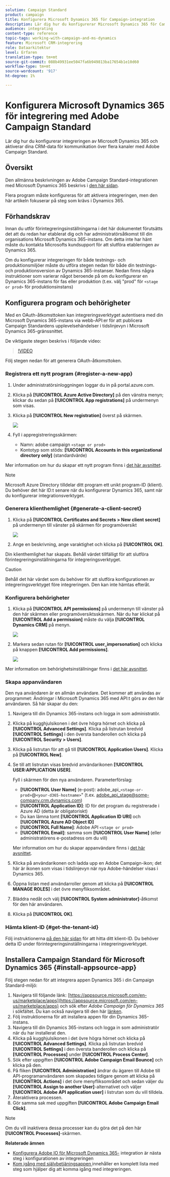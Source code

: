 ```yaml
---
solution: Campaign Standard
product: campaign
title: Konfigurera Microsoft Dynamics 365 för Campaign-integration
description: Lär dig hur du konfigurerar Microsoft Dynamics 365 för Campaign-integrering.
audience: integrating
content-type: reference
topic-tags: working-with-campaign-and-ms-dynamics
feature: Microsoft CRM-integrering
role: Dataarkitektur
level: Erfaren
translation-type: tm+mt
source-git-commit: 088b49931ee5047fa6b949813ba17654b1e10d60
workflow-type: tm+mt
source-wordcount: '917'
ht-degree: 1%

---
```



# Konfigurera Microsoft Dynamics 365 för integrering med Adobe Campaign Standard

Lär dig hur du konfigurerar integreringen av Microsoft Dynamics 365 och aktiverar dina CRM-data för kommunikation över flera kanaler med Adobe Campaign Standard.

## Översikt

Den allmänna beskrivningen av Adobe Campaign Standard-integrationen med Microsoft Dynamics 365 beskrivs i [den här sidan](../../integrating/using/d365-acs-get-started.md).

Flera program måste konfigureras för att aktivera integreringen, men den här artikeln fokuserar på steg som krävs i Dynamics 365.

## Förhandskrav

Innan du utför förintegreringsinställningarna i det här dokumentet förutsätts det att du redan har etablerat dig och har administratörsåtkomst till din organisations Microsoft Dynamics 365-instans.  Om detta inte har hänt måste du kontakta Microsofts kundsupport för att slutföra etableringen av Dynamics 365.

Om du konfigurerar integreringen för både testnings- och produktionsmiljöer måste du utföra stegen nedan för både din testnings- och produktionsversion av Dynamics 365-instanser. Nedan finns några instruktioner som varierar något beroende på om du konfigurerar en Dynamics 365-instans för fas eller produktion (t.ex. välj &quot;prod&quot; för `<stage or prod>` för produktionsinstans)

## Konfigurera program och behörigheter

Med en OAuth-åtkomsttoken kan integreringsverktyget autentisera med din Microsoft Dynamics 365-instans via webb-API:er för att publicera Campaign Standardens upplevelsehändelser i tidslinjevyn i Microsoft Dynamics 365-gränssnittet.

De viktigaste stegen beskrivs i följande video:

>[!VIDEO](https://video.tv.adobe.com/v/27637)

Följ stegen nedan för att generera OAuth-åtkomsttoken.

### Registrera ett nytt program {#register-a-new-app}

1. Under administratörsinloggningen loggar du in på portal.azure.com.

1. Klicka på **[!UICONTROL Azure Active Directory]** på den vänstra menyn; klickar du sedan på **[!UICONTROL App registrations]** på undermenyn som visas.

1. Klicka på **[!UICONTROL New registration]** överst på skärmen.

   ![](assets/do-not-localize/MSdynACSIntegration-7.png)

1. Fyll i appregistreringsskärmen:

   * Namn: adobe campaign `<stage or prod>`
   * Kontotyp som stöds: **[!UICONTROL Accounts in this organizational directory only]** (standardvärde)

Mer information om hur du skapar ett nytt program finns i [det här avsnittet](https://docs.microsoft.com/en-us/azure/active-directory/develop/quickstart-register-app).

>[!NOTE]
>
>Microsoft Azure Directory tilldelar ditt program ett unikt program-ID (klient). Du behöver det här ID:t senare när du konfigurerar Dynamics 365, samt när du konfigurerar integrationsverktyget.

### Generera klienthemlighet {#generate-a-client-secret}

1. Klicka på **[!UICONTROL Certificates and Secrets > New client secret]** på undermenyn till vänster på skärmen för programöversikt

   ![](assets/do-not-localize/MSdynACSIntegration-8.png)

1. Ange en beskrivning, ange varaktighet och klicka på **[!UICONTROL OK]**.

Din klienthemlighet har skapats. Behåll värdet tillfälligt för att slutföra förintegreringsinställningarna för integreringsverktyget.

>[!CAUTION]
>
>Behåll det här värdet som du behöver för att slutföra konfigurationen av integreringsverktyget före integreringen. Den kan inte hämtas efteråt.


### Konfigurera behörigheter

1. Klicka på **[!UICONTROL API permissions]** på undermenyn till vänster på den här skärmen eller programöversiktsskärmen.  När du har klickat på **[!UICONTROL Add a permission]** måste du välja **[!UICONTROL Dynamics CRM]** på menyn.

   ![](assets/do-not-localize/MSdynACSIntegration-9.png)

1. Markera sedan rutan för **[!UICONTROL user_impersonation]** och klicka på knappen **[!UICONTROL Add permissions]**.

   ![](assets/do-not-localize/MSdynACSIntegration-10.png)

Mer information om behörighetsinställningar finns i [det här avsnittet](https://docs.microsoft.com/en-us/azure/active-directory/develop/quickstart-configure-app-access-web-apis#add-permissions-to-access-web-apis).

### Skapa appanvändaren

Den nya användaren är en allmän användare. Det kommer att användas av programmet: Ändringar i Microsoft Dynamics 365 med API:t görs av den här användaren. Så här skapar du den:

1. Navigera till din Dynamics 365-instans och logga in som administratör.

1. Klicka på kugghjulsikonen i det övre högra hörnet och klicka på **[!UICONTROL Advanced Settings]**. Klicka på listrutan bredvid **[!UICONTROL Settings]** i den översta banderollen och klicka på **[!UICONTROL Security > Users]**.

1. Klicka på listrutan för att gå till **[!UICONTROL Application Users]**. Klicka på **[!UICONTROL New]**.

1. Se till att listrutan visas bredvid användarikonen **[!UICONTROL USER:APPLICATION USER]**.

   Fyll i skärmen för den nya användaren.  Parameterförslag:

   * **[!UICONTROL User Name]** (e-post): adobe_api_`<stage-or-prod>`@`<your-d365-hostname>`&quot; (t.ex. adobe_api_stage@some-company.crm.dynamics.com)
   * **[!UICONTROL Application ID]**: ID för det program du registrerade i Azure AD (detta är obligatoriskt)
   * Du kan lämna tomt **[!UICONTROL Application ID URI]** och **[!UICONTROL Azure AD Object ID]**
   * **[!UICONTROL Full Name]**: Adobe API  `<stage or prod>`
   * **[!UICONTROL Email]**: samma som  **[!UICONTROL User Name]** (eller administratörens e-postadress om du vill)

   Mer information om hur du skapar appanvändare finns i [det här avsnittet](https://docs.microsoft.com/en-gb/power-platform/admin/create-users-assign-online-security-roles#create-an-application-user).

1. Klicka på användarikonen och ladda upp en Adobe Campaign-ikon; det här är ikonen som visas i tidslinjevyn när nya Adobe-händelser visas i Dynamics 365.

1. Öppna listan med användarroller genom att klicka på **[!UICONTROL MANAGE ROLES]** i det övre menyfliksområdet.

1. Bläddra nedåt och välj **[!UICONTROL System administrator]**-åtkomst för den här användaren.

1. Klicka på **[!UICONTROL OK]**.

### Hämta klient-ID {#get-the-tenant-id}

Följ instruktionerna [på den här sidan](https://docs.microsoft.com/en-us/onedrive/find-your-office-365-tenant-id) för att hitta ditt klient-ID.  Du behöver detta ID under förintegreringsinställningarna i integreringsverktyget.

## Installera Campaign Standard för Microsoft Dynamics 365 {#install-appsource-app}

Följ stegen nedan för att integrera appen Dynamics 365 i din Campaign Standard-miljö:

1. Navigera till följande länk: [https://appsource.microsoft.com/en-us/marketplace/apps](https://appsource.microsoft.com/en-us/marketplace/apps) och sök efter _Adobe Campaign för Dynamics 365_ i sökfältet.
Du kan också navigera till den här [länken](https://appsource.microsoft.com/en-us/product/dynamics-365/adobecampaign.re4snj-a4n7-5t6y-a14br-d5d1b?flightCodes=adobesignhide&amp;tab=Overview).
1. Följ instruktionerna för att installera appen för din Dynamics 365-instans.
1. Navigera till din Dynamics 365-instans och logga in som administratör när du har installerat den.
1. Klicka på kugghjulsikonen i det övre högra hörnet och klicka på **[!UICONTROL Advanced Settings]**. Klicka på listrutan bredvid **[!UICONTROL Settings]** i den översta banderollen och klicka på **[!UICONTROL Processes]** under **[!UICONTROL Process Center]**.
1. Sök efter uppgiften **[!UICONTROL Adobe Campaign Email Bounce]** och klicka på den.
1. På fliken **[!UICONTROL Administration]** ändrar du ägaren till Adobe till API-programanvändaren som skapades tidigare genom att klicka på **[!UICONTROL Actions]** i det övre menyfliksområdet och sedan väljer du **[!UICONTROL Assign to another User]**-alternativet och väljer **[!UICONTROL Adobe API application user]** i listrutan som du vill tilldela.
1. Återaktivera processen.
1. Gör samma sak med uppgiften **[!UICONTROL Adobe Campaign Email Click]**.

>[!NOTE]
>
>Om du vill inaktivera dessa processer kan du göra det på den här **[!UICONTROL Processes]**-skärmen.

**Relaterade ämnen**

* [Konfigurera Adobe IO för Microsoft Dynamics 365-](../../integrating/using/d365-acs-configure-adobe-io.md) integration är nästa steg i konfigurationen av integreringen
* [Kom igång med självbetjäningsappen ](../../integrating/using/d365-acs-self-service-app-quick-start-guide.md) innehåller en komplett lista med steg som hjälper dig att komma igång med integreringen.
